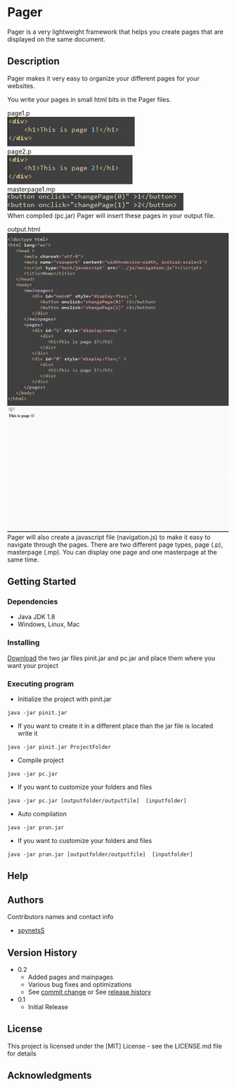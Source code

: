 # Pager

Pager is a very lightweight framework that helps you create pages that are displayed on the same document.

## Description

Pager makes it very easy to organize your different pages for your websites.

You write your pages in small html bits in the Pager files.    

page1.p  
![](readmepictures/page1img.png)  
page2.p  
![](readmepictures/page2img.png)  
masterpage1.mp  
![](readmepictures/masterpageimg.png)  
When compiled (pc.jar) Pager will insert these pages in your output file. 

output.html  
![](readmepictures/output.png)
![](readmepictures/testvideo.gif)
Pager will also create a javascript file (navigation.js) to make it easy to navigate through
the pages. There are two different page types, page (.p), masterpage (.mp). 
You can display one page and one masterpage at the same time.



## Getting Started

### Dependencies

* Java JDK 1.8
* Windows, Linux, Mac

### Installing

[Download](https://github.com/spynetS/Pager/releases/tag/1.0) the two jar files pinit.jar and pc.jar and place them where you want your project


### Executing program

* Initialize the project with pinit.jar
```
java -jar pinit.jar
```
* If you want to create it in a different place than the jar file is located write it
```
java -jar pinit.jar ProjectFolder
```
* Compile project
```
java -jar pc.jar
```
* If you want to customize your folders and files
```
java -jar pc.jar [outputfolder/outputfile]  [inputfolder]
```
* Auto compilation
```
java -jar prun.jar
```
* If you want to customize your folders and files
```
java -jar prun.jar [outputfolder/outputfile]  [inputfolder]
```
## Help



## Authors

Contributors names and contact info

* [spynetsS](https://github.com/spynetS)
  
## Version History

* 0.2
    * Added pages and mainpages
    * Various bug fixes and optimizations
    * See [commit change]() or See [release history]()
* 0.1
    * Initial Release

## License

This project is licensed under the [MIT] License - see the LICENSE.md file for details

## Acknowledgments

